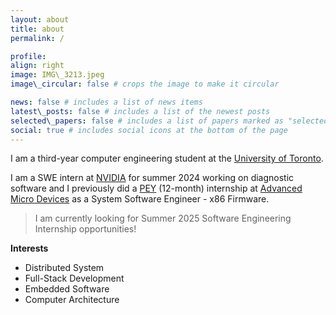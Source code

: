 ```yaml
---
layout: about
title: about
permalink: /

profile:
align: right
image: IMG\_3213.jpeg
image\_circular: false # crops the image to make it circular

news: false # includes a list of news items
latest\_posts: false # includes a list of the newest posts
selected\_papers: false # includes a list of papers marked as "selected={true}"
social: true # includes social icons at the bottom of the page
---
```


I am a third-year computer engineering student at the [University of Toronto](https://www.utoronto.ca/).

I am a SWE intern at [NVIDIA](https://www.nvidia.com/en-us/) for summer 2024 working on diagnostic software and I previously did a [PEY](https://engineeringcareers.utoronto.ca/work-experience-programs/professional-experience-year-co-op-program-pey-co-op/) (12-month) internship at [Advanced Micro Devices](https://www.amd.com/en.html) as a System Software Engineer - x86 Firmware.

> I am currently looking for Summer 2025 Software Engineering Internship opportunities!

**Interests**

- Distributed System
- Full-Stack Development
- Embedded Software
- Computer Architecture

